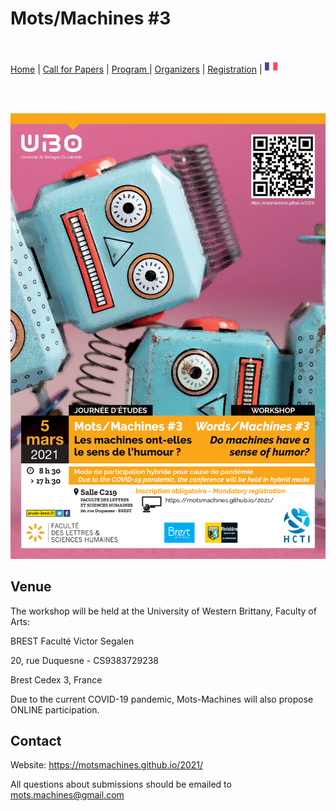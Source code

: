 # Mots/Machines #3
<br>

[Home](https://motsmachines.github.io/2021/en) | [Call for Papers](https://motsmachines.github.io/2021/en/cfp) | [Program ](https://motsmachines.github.io/2021/en/program) | [Organizers](https://motsmachines.github.io/2021/en/orga) | [Registration](https://motsmachines.github.io/2021/en/registration) | [<img src="FR.png" width="20">](https://motsmachines.github.io/2021/fr)

<br>
<br>

![Mots/Machines #3](Affiche-1.jpg)

## Venue
The workshop will be held at the University of Western Brittany, Faculty of Arts:

BREST Faculté Victor Segalen

20, rue Duquesne - CS9383729238

Brest Cedex 3, France

Due to the current COVID-19 pandemic, Mots-Machines will also propose ONLINE participation.

## Contact

Website: https://motsmachines.github.io/2021/ 

All questions about submissions should be emailed to mots.machines@gmail.com
